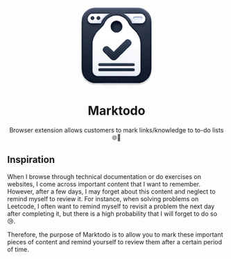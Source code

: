 <br />

<p align="center">
  <img align="center" width="170" src="/docs/logo.png"/>
</p>

<h1 align="center">Marktodo</h1>

<p align="center">
Browser extension allows customers to mark links/knowledge to to-do lists 🌐🔖
  
<!--
<p align="center">
  <img width="170" src="https://extensionworkshop.com/assets/img/documentation/publish/get-the-addon-178x60px.dad84b42.png"/>
</p>

-->
</p>




## Inspiration

When I browse through technical documentation or do exercises on websites, I come across important content that I want to remember. However, after a few days, I may forget about this content and neglect to remind myself to review it. For instance, when solving problems on Leetcode, I often want to remind myself to revisit a problem the next day after completing it, but there is a high probability that I will forget to do so 😢.

Therefore, the purpose of Marktodo is to allow you to mark these important pieces of content and remind yourself to review them after a certain period of time.
